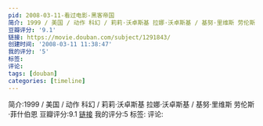 ```yaml
---
pid: 2008-03-11-看过电影-黑客帝国
简介: 1999 / 美国 / 动作 科幻 / 莉莉·沃卓斯基 拉娜·沃卓斯基 / 基努·里维斯 劳伦斯·菲什伯恩
豆瓣评分: '9.1'
链接: https://movie.douban.com/subject/1291843/
创建时间: '2008-03-11 11:38:47'
我的评分: '5'
标签:
评论:
tags: [douban]
categories: [timeline]
---
```

简介:1999 / 美国 / 动作 科幻 / 莉莉·沃卓斯基 拉娜·沃卓斯基 / 基努·里维斯 劳伦斯·菲什伯恩
豆瓣评分:9.1
[链接](https://movie.douban.com/subject/1291843/)
我的评分:5
标签:
评论:

